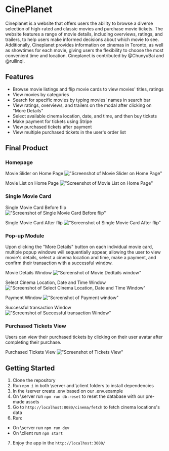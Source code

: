 # CinePlanet
Cineplanet is a website that offers users the ability to browse a diverse selection of high-rated and classic movies and purchase movie tickets. The website features a range of movie details, including overviews, ratings, and trailers, to help users make informed decisions about which movie to see. Additionally, Cineplanet provides information on cinemas in Toronto, as well as showtimes for each movie, giving users the flexibility to choose the most convenient time and location.
Cineplanet is contributed by @ChunyuBai and @ruilinqi.
## Features
- Browse movie listings and flip movie cards to view movies' titles, ratings
- View movies by categories
- Search for specific movies by typing movies' names in search bar
- View ratings, overviews, and trailers on the modal after clicking on "More Details"
- Select available cinema location, date, and time, and then buy tickets
- Make payment for tickets using Stripe
- View purchased tickets after payment
- View multiple purchased tickets in the user's order list

## Final Product
### Homepage
Movie Slider on Home Page
!["Screenshot of Movie Slider on Home Page"](https://github.com/ChunyuBai/cineplanet/blob/main/docs/cineplanet_movie_sliders.PNG)

Movie List on Home Page
!["Screenshot of Movie List on Home Page"](https://github.com/ChunyuBai/cineplanet/blob/main/docs/cineplanet_movie_list.PNG)

### Single Movie Card
Single Movie Card Before flip
!["Screenshot of Single Movie Card Before flip"](https://github.com/ChunyuBai/cineplanet/blob/main/docs/cineplanet_movie_card_before_flip.PNG)

Single Movie Card After flip
!["Screenshot of Single Movie Card After flip"](https://github.com/ChunyuBai/cineplanet/blob/main/docs/cineplanet_movie_card_after_flip.PNG)

### Pop-up Module
Upon clicking the "More Details" button on each individual movie card, multiple popup windows will sequentially appear, allowing the user to view movie's details, select a cinema location and time, make a payment, and confirm their transaction with a successful window.

Movie Details Window
!["Screenshot of Movie Dedtails window"](https://github.com/ChunyuBai/cineplanet/blob/main/docs/cineplanet_movie_details_window.PNG)

Select Cinema Location, Date and Time Window
!["Screenshot of Select Cinema Location, Date and Time Window"](https://github.com/ChunyuBai/cineplanet/blob/main/docs/cineplanet_buy_tickets.PNG)

Payment Window
!["Screenshot of Payment window"](https://github.com/ChunyuBai/cineplanet/blob/main/docs/cineplanet_payment.PNG)

Successful transaction Window
!["Screenshot of Successful transaction Window"](https://github.com/ChunyuBai/cineplanet/blob/main/docs/cineplanet_purchased_tickets.PNG)

### Purchased Tickets View
Users can view their purchased tickets by clicking on their user avatar after completing their purchase.

Purchased Tickets View
!["Screenshot of Tickets View"](https://github.com/ChunyuBai/cineplanet/blob/main/docs/cineplanet_user's_tickets_view.PNG)

## Getting Started
1. Clone the repository
2. Run `npm i` in both \server and \client folders to install dependencies
3. In the \server create .env based on our .env.example
4. On \server run `npm run db:reset` to reset the database with our pre-made assets
5. Go to `http://localhost:8080/cinema/fetch` to fetch cinema locations's data
6. Run:
- On \server run `npm run dev`
- On \client run `npm start`
7. Enjoy the app in the `http://localhost:3000/`
